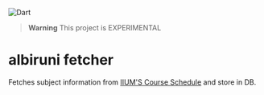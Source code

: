 ![Dart](https://img.shields.io/badge/dart-%230175C2.svg?style=for-the-badge&logo=dart&logoColor=white)

> **Warning** This project is EXPERIMENTAL

# albiruni fetcher

Fetches subject information from [IIUM'S Course Schedule](https://albiruni.iium.edu.my/myapps/StudentOnline/schedule1.php) and store in DB.
